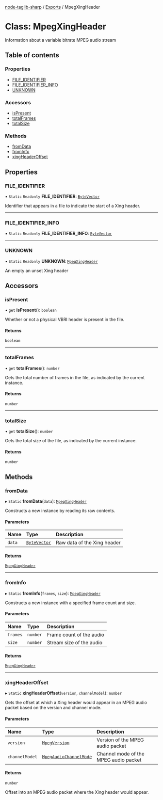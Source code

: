 [node-taglib-sharp](../README.md) / [Exports](../modules.md) / MpegXingHeader

# Class: MpegXingHeader

Information about a variable bitrate MPEG audio stream

## Table of contents

### Properties

- [FILE\_IDENTIFIER](MpegXingHeader.md#file_identifier)
- [FILE\_IDENTIFIER\_INFO](MpegXingHeader.md#file_identifier_info)
- [UNKNOWN](MpegXingHeader.md#unknown)

### Accessors

- [isPresent](MpegXingHeader.md#ispresent)
- [totalFrames](MpegXingHeader.md#totalframes)
- [totalSize](MpegXingHeader.md#totalsize)

### Methods

- [fromData](MpegXingHeader.md#fromdata)
- [fromInfo](MpegXingHeader.md#frominfo)
- [xingHeaderOffset](MpegXingHeader.md#xingheaderoffset)

## Properties

### FILE\_IDENTIFIER

▪ `Static` `Readonly` **FILE\_IDENTIFIER**: [`ByteVector`](ByteVector.md)

Identifier that appears in a file to indicate the start of a Xing header.

___

### FILE\_IDENTIFIER\_INFO

▪ `Static` `Readonly` **FILE\_IDENTIFIER\_INFO**: [`ByteVector`](ByteVector.md)

___

### UNKNOWN

▪ `Static` `Readonly` **UNKNOWN**: [`MpegXingHeader`](MpegXingHeader.md)

An empty an unset Xing header

## Accessors

### isPresent

• `get` **isPresent**(): `boolean`

Whether or not a physical VBRI header is present in the file.

#### Returns

`boolean`

___

### totalFrames

• `get` **totalFrames**(): `number`

Gets the total number of frames in the file, as indicated by the current instance.

#### Returns

`number`

___

### totalSize

• `get` **totalSize**(): `number`

Gets the total size of the file, as indicated by the current instance.

#### Returns

`number`

## Methods

### fromData

▸ `Static` **fromData**(`data`): [`MpegXingHeader`](MpegXingHeader.md)

Constructs a new instance by reading its raw contents.

#### Parameters

| Name | Type | Description |
| :------ | :------ | :------ |
| `data` | [`ByteVector`](ByteVector.md) | Raw data of the Xing header |

#### Returns

[`MpegXingHeader`](MpegXingHeader.md)

___

### fromInfo

▸ `Static` **fromInfo**(`frames`, `size`): [`MpegXingHeader`](MpegXingHeader.md)

Constructs a new instance with a specified frame count and size.

#### Parameters

| Name | Type | Description |
| :------ | :------ | :------ |
| `frames` | `number` | Frame count of the audio |
| `size` | `number` | Stream size of the audio |

#### Returns

[`MpegXingHeader`](MpegXingHeader.md)

___

### xingHeaderOffset

▸ `Static` **xingHeaderOffset**(`version`, `channelModel`): `number`

Gets the offset at which a Xing header would appear in an MPEG audio packet based on the
version and channel mode.

#### Parameters

| Name | Type | Description |
| :------ | :------ | :------ |
| `version` | [`MpegVersion`](../enums/MpegVersion.md) | Version of the MPEG audio packet |
| `channelModel` | [`MpegAudioChannelMode`](../enums/MpegAudioChannelMode.md) | Channel mode of the MPEG audio packet |

#### Returns

`number`

Offset into an MPEG audio packet where the Xing header would appear.
